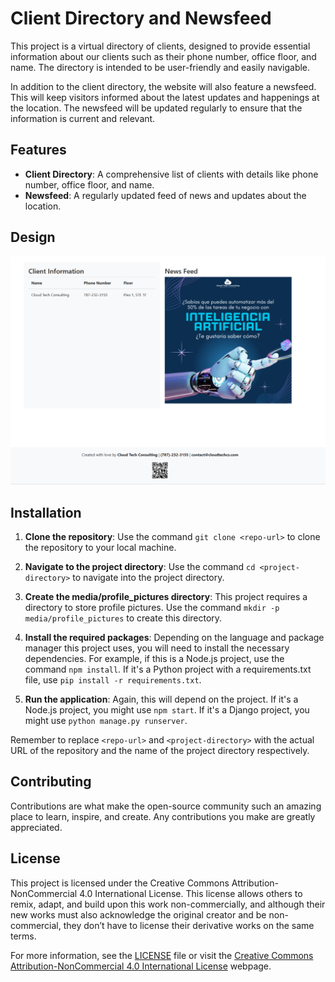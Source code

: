 # Client Directory and Newsfeed

This project is a virtual directory of clients, designed to provide essential information about our clients such as their phone number, office floor, and name. The directory is intended to be user-friendly and easily navigable.

In addition to the client directory, the website will also feature a newsfeed. This will keep visitors informed about the latest updates and happenings at the location. The newsfeed will be updated regularly to ensure that the information is current and relevant.

## Features

- **Client Directory**: A comprehensive list of clients with details like phone number, office floor, and name.
- **Newsfeed**: A regularly updated feed of news and updates about the location.

## Design
![Design](webdirectory/static/webdirectory/images/website.png)

## Installation

1. **Clone the repository**: Use the command `git clone <repo-url>` to clone the repository to your local machine.

2. **Navigate to the project directory**: Use the command `cd <project-directory>` to navigate into the project directory.

3. **Create the media/profile_pictures directory**: This project requires a directory to store profile pictures. Use the command `mkdir -p media/profile_pictures` to create this directory.

4. **Install the required packages**: Depending on the language and package manager this project uses, you will need to install the necessary dependencies. For example, if this is a Node.js project, use the command `npm install`. If it's a Python project with a requirements.txt file, use `pip install -r requirements.txt`.

5. **Run the application**: Again, this will depend on the project. If it's a Node.js project, you might use `npm start`. If it's a Django project, you might use `python manage.py runserver`.

Remember to replace `<repo-url>` and `<project-directory>` with the actual URL of the repository and the name of the project directory respectively.

## Contributing

Contributions are what make the open-source community such an amazing place to learn, inspire, and create. Any contributions you make are greatly appreciated.

## License

This project is licensed under the Creative Commons Attribution-NonCommercial 4.0 International License. This license allows others to remix, adapt, and build upon this work non-commercially, and although their new works must also acknowledge the original creator and be non-commercial, they don’t have to license their derivative works on the same terms.

For more information, see the [LICENSE](https://creativecommons.org/licenses/by-nc/4.0/) file or visit the [Creative Commons Attribution-NonCommercial 4.0 International License](https://creativecommons.org/licenses/by-nc/4.0/) webpage.